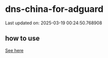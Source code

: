 # dns-china-for-adguard

Last updated on: 2025-03-19 00:24:50.768908

## how to use

[See here](https://github.com/AdguardTeam/AdGuardHome/wiki/Configuration#upstreams-from-file)